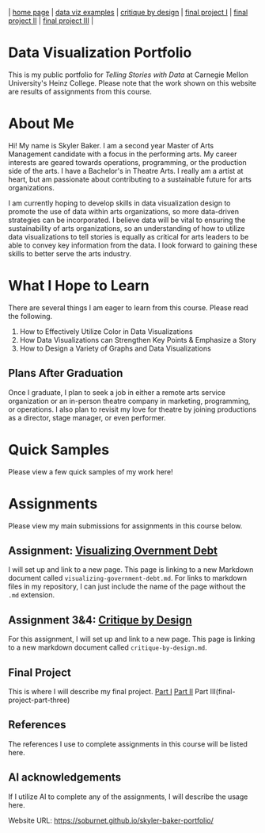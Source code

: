 | [home page](https://soburnet.github.io/skyler-baker-portfolio/) | [data viz examples](dataviz-examples) | [critique by design](critique-by-design) | [final project I](final-project-part-one) | [final project II](final-project-part-two) | [final project III](final-project-part-three) |

# Data Visualization Portfolio
This is my public portfolio for *Telling Stories with Data* at Carnegie Mellon University's Heinz College. Please note that the work shown on this website are results of assignments from this course. 

# About Me 
Hi! My name is Skyler Baker. I am a second year Master of Arts Management candidate with a focus in the performing arts. My career interests are geared towards operations, programming, or the production side of the arts. I have a Bachelor's in Theatre Arts. I really am a artist at heart, but am passionate about contributing to a sustainable future for arts organizations.

I am currently hoping to develop skills in data visualization design to promote the use of data within arts organizations, so more data-driven strategies can be incorporated. I believe data will be vital to ensuring the sustainability of arts organizations, so an understanding of how to utilize data visualizations to tell stories is equally as critical for arts leaders to be able to convey key information from the data. I look forward to gaining these skills to better serve the arts industry. 

# What I Hope to Learn 
There are several things I am eager to learn from this course. Please read the following. 

1. How to Effectively Utilize Color in Data Visualizations 
2. How Data Visualizations can Strengthen Key Points & Emphasize a Story  
3. How to Design a Variety of Graphs and Data Visualizations

## Plans After Graduation 
Once I graduate, I plan to seek a job in either a remote arts service organization or an in-person theatre company in marketing, programming, or operations. I also plan to revisit my love for theatre by joining productions as a director, stage manager, or even performer. 

# Quick Samples
Please view a few quick samples of my work here! 

# Assignments 
Please view my main submissions for assignments in this course below. 

## Assignment: [Visualizing Overnment Debt](visualizing-government-debt)
I will set up and link to a new page. This page is linking to a new Markdown document called `visualizing-government-debt.md`. For links to markdown files in my repository, I can just include the name of the page without the `.md` extension. 

## Assignment 3&4: [Critique by Design](critique-by-design)
For this assignment, I will set up and link to a new page. This page is linking to a new markdown document called `critique-by-design.md`.  

## Final Project
This is where I will describe my final project. 
[Part I](final-project-part-one)
[Part II](final-project-part-two)
Part III(final-project-part-three)

## References
The references I use to complete assignments in this course will be listed here. 

## AI acknowledgements
If I utilize AI to complete any of the assignments, I will describe the usage here. 

Website URL: https://soburnet.github.io/skyler-baker-portfolio/ 

